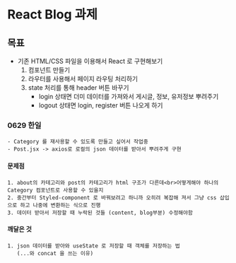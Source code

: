 # React Blog 과제
## 목표
- 기존 HTML/CSS 파일을 이용해서 React 로 구현해보기
    1. 컴포넌트 만들기
    2. 라우터를 사용해서 페이지 라우팅 처리하기
    3. state 처리를 통해 header 버튼 바꾸기
        - login 상태면 더미 데이터를 가져와서 게시글, 정보, 유저정보 뿌려주기
        - logout 상태면 login, register 버튼 나오게 하기



### 0629 한일 
    - Category 를 재사용할 수 있도록 만들고 싶어서 작업중
    - Post.jsx -> axios로 로컬의 json 데이터를 받아서 뿌려주게 구현  
#### 문제점
    1. about의 카테고리와 post의 카테고리가 html 구조가 다른데<br>어떻게해야 하나의 Category 컴포넌트로 사용할 수 있을지  
    2. 중간부터 Styled-component 로 바꿔보려고 하니까 오히려 복잡해 져서 그냥 css 삽입으로 하고 나중에 변환하는 식으로 진행
    3. 데이터 받아서 저장할 때 누락된 것들 (content, blog부분) 수정해야함

#### 깨달은 것
    1. json 데이터를 받아와 useState 로 저장할 때 객체를 저장하는 법
       (...와 concat 을 쓰는 이유)